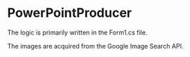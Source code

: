 # PowerPointProducer

The logic is primarily written in the Form1.cs file. 

The images are acquired from the Google Image Search API.
